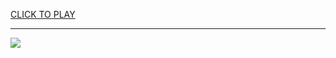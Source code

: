 
<a href="https://premium76.site?title=basketbal_games_unblocked&ref=13M">CLICK TO PLAY</a></h3>
<hr>

<a href="https://premium76.site?title=basketbal_games_unblocked&ref=13M"><img src="https://clearcache.store/games.png"></a>


